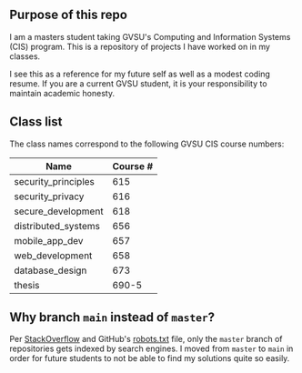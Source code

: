 ## Purpose of this repo

I am a masters student taking GVSU's Computing and Information Systems (CIS)
program. This is a repository of projects I have worked on in my classes.

I see this as a reference for my future self as well as a modest coding resume.
If you are a current GVSU student, it is your responsibility to maintain academic honesty.

## Class list

The class names correspond to the following GVSU CIS course numbers:

| Name                | Course # |
| ------------------- | -------- |
| security_principles | 615      |
| security_privacy    | 616      |
| secure_development  | 618      |
| distributed_systems | 656      |
| mobile_app_dev      | 657      |
| web_development     | 658      |
| database_design     | 673      |
| thesis              | 690-5    |

## Why branch `main` instead of `master`?

Per [StackOverflow](https://stackoverflow.com/questions/15844905/how-to-stop-google-indexing-my-github-repository)
and GitHub's [robots.txt](https://github.com/robots.txt) file, only the `master` branch of
repositories gets indexed by search engines. I moved from `master` to `main` in order for future
students to not be able to find my solutions quite so easily.
